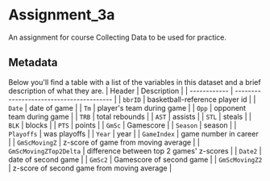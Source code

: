 # Assignment_3a
An assignment for course Collecting Data to be used for practice.
## Metadata
Below you'll find a table with a list of the variables in this dataset and a brief description of what they are.
| Header       | Description                              |
| ------------ | ---------------------------------------- |
| `bbrID` | basketball-reference player id |
| `Date` | date of game |
| `Tm` | player's team during game | 
| `Opp` | opponent team during game | 
| `TRB` | total rebounds |
| `AST` | assists | 
| `STL` | steals | 
| `BLK` | blocks | 
| `PTS` | points | 
| `GmSc` | Gamescore | 
| `Season` | season | 
| `Playoffs` | was playoffs | 
| `Year` | year | 
| `GameIndex` | game number in career | 
| `GmScMovingZ` | z-score of game from moving average |
| `GmScMovingZTop2Delta` | difference between top 2 games' z-scores |
| `Date2` | date of second game | 
| `GmSc2` | Gamescore of second game |
| `GmScMovingZ2` | z-score of second game from moving average  | 
